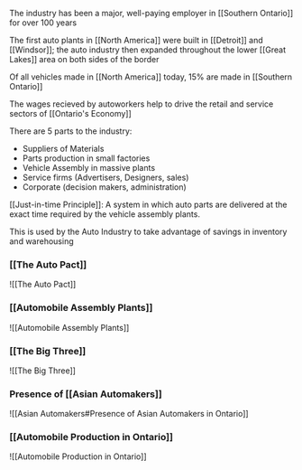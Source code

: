 The industry has been a major, well-paying employer in [[Southern Ontario]] for over 100 years

The first auto plants in [[North America]] were built in [[Detroit]] and [[Windsor]]; the auto industry then expanded throughout the lower [[Great Lakes]] area on both sides of the border

Of all vehicles made in [[North America]] today, 15% are made in [[Southern Ontario]]

The wages recieved by autoworkers help to drive the retail and service sectors of [[Ontario's Economy]]

There are 5 parts to the industry:
- Suppliers of Materials
- Parts production in small factories
- Vehicle Assembly in massive plants
- Service firms (Advertisers, Designers, sales)
- Corporate (decision makers, administration)

[[Just-in-time Principle]]:
A system in which auto parts are delivered at the exact time required by the vehicle assembly plants.

This is used by the Auto Industry to take advantage of savings in inventory and warehousing

### [[The Auto Pact]]
![[The Auto Pact]]

### [[Automobile Assembly Plants]]
![[Automobile Assembly Plants]]

### [[The Big Three]]
![[The Big Three]]

### Presence of [[Asian Automakers]]
![[Asian Automakers#Presence of Asian Automakers in Ontario]]

### [[Automobile Production in Ontario]]
![[Automobile Production in Ontario]]
